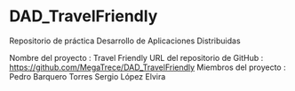# DAD_TravelFriendly
Repositorio de práctica Desarrollo de Aplicaciones Distribuidas

Nombre del proyecto : Travel Friendly
URL del repositorio de GitHub :  https://github.com/MegaTrece/DAD_TravelFriendly
Miembros del proyecto : Pedro Barquero Torres
                        Sergio López Elvira